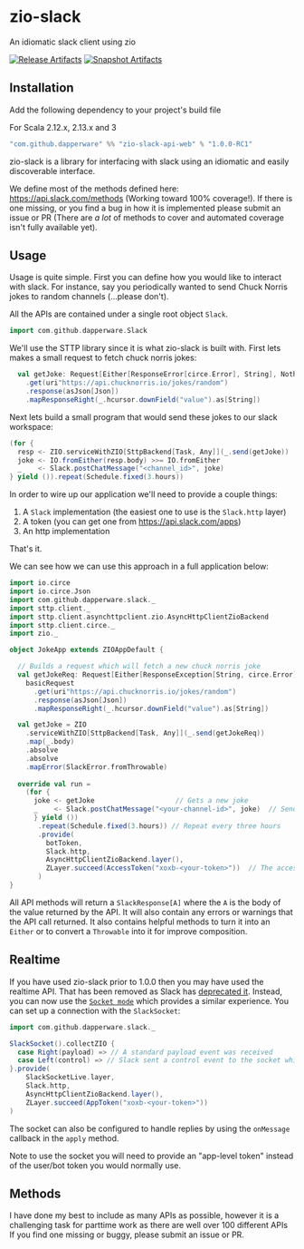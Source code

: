 # zio-slack
An idiomatic slack client using zio

[![Release Artifacts][Badge-SonatypeReleases]][Link-SonatypeReleases]
[![Snapshot Artifacts][Badge-SonatypeSnapshots]][Link-SonatypeSnapshots]

[Link-SonatypeReleases]: https://oss.sonatype.org/content/repositories/releases/com/github/dapperware/zio-slack-api-web_2.12/ "Sonatype Releases"
[Badge-SonatypeReleases]: https://img.shields.io/nexus/r/https/oss.sonatype.org/com.github.dapperware/zio-slack-api-web_2.12.svg "Sonatype Releases"
[Link-SonatypeSnapshots]: https://oss.sonatype.org/content/repositories/snapshots/com/github/dapperware/zio-slack-api-web_2.12/ "Sonatype Snapshots"
[Badge-SonatypeSnapshots]: https://img.shields.io/nexus/s/com.github.dapperware/zio-slack-api-web_2.13?server=https%3A%2F%2Foss.sonatype.org


Installation
--

Add the following dependency to your project's build file

For Scala 2.12.x, 2.13.x and 3

```scala
"com.github.dapperware" %% "zio-slack-api-web" % "1.0.0-RC1"
```

zio-slack is a library for interfacing with slack using an idiomatic and easily discoverable interface.

We define most of the methods defined here: https://api.slack.com/methods (Working toward 100% coverage!). If there is one missing, or you find a bug in how it is implemented please submit an issue or PR (There are *a lot* of methods to cover and automated coverage isn't fully available yet).

Usage
--

Usage is quite simple. First you can define how you would like to interact with slack. For instance, say you periodically wanted to send Chuck Norris jokes to random channels (...please don't).

All the APIs are contained under a single root object `Slack`.

```scala
import com.github.dapperware.Slack
```

We'll use the STTP library since it is what zio-slack is built with. First lets makes a small request to fetch chuck norris jokes:

```scala
  val getJoke: Request[Either[ResponseError[circe.Error], String], Nothing] = basicRequest
    .get(uri"https://api.chucknorris.io/jokes/random")
    .response(asJson[Json])
    .mapResponseRight(_.hcursor.downField("value").as[String])
```

Next lets build a small program that would send these jokes to our slack workspace:

```scala
(for {
  resp <- ZIO.serviceWithZIO[SttpBackend[Task, Any]](_.send(getJoke))
  joke <- IO.fromEither(resp.body) >>= IO.fromEither
  _    <- Slack.postChatMessage("<channel_id>", joke)
} yield ()).repeat(Schedule.fixed(3.hours))
```

In order to wire up our application we'll need to provide a couple things:

1. A `Slack` implementation (the easiest one to use is the `Slack.http` layer)
2. A token (you can get one from https://api.slack.com/apps)
3. An http implementation

That's it.

We can see how we can use this approach in a full application below:

```scala
import io.circe
import io.circe.Json
import com.github.dapperware.slack._
import sttp.client._
import sttp.client.asynchttpclient.zio.AsyncHttpClientZioBackend
import sttp.client.circe._
import zio._

object JokeApp extends ZIOAppDefault {

  // Builds a request which will fetch a new chuck norris joke
  val getJokeReq: Request[Either[ResponseException[String, circe.Error], Either[DecodingFailure, String]], Any] =
    basicRequest
      .get(uri"https://api.chucknorris.io/jokes/random")
      .response(asJson[Json])
      .mapResponseRight(_.hcursor.downField("value").as[String])

  val getJoke = ZIO
    .serviceWithZIO[SttpBackend[Task, Any]](_.send(getJokeReq))
    .map(_.body)
    .absolve
    .absolve
    .mapError(SlackError.fromThrowable)
  
  override val run =
    (for {
      joke <- getJoke                    // Gets a new joke
      _    <- Slack.postChatMessage("<your-channel-id>", joke)  // Sends the joke to the channel of your choice
      } yield ())
       .repeat(Schedule.fixed(3.hours)) // Repeat every three hours
       .provide(
         botToken,
         Slack.http,
         AsyncHttpClientZioBackend.layer(),
         ZLayer.succeed(AccessToken("xoxb-<your-token>"))  // The access token for your bot if you will be using slack globally
       )
}
```

All API methods will return a `SlackResponse[A]` where the `A` is the body of the value returned by the API. It will also contain
any errors or warnings that the API call returned. It also contains helpful methods to turn it into an `Either` or to convert a
`Throwable` into it for improve composition.

Realtime
--

If you have used zio-slack prior to 1.0.0 then you may have used the realtime API. That has been removed as Slack has [deprecated it](https://api.slack.com/rtm). Instead, you can now use the [`Socket mode`](https://api.slack.com/apis/connections/socket) which provides a similar experience.
You can set up a connection with the `SlackSocket`:

```scala
import com.github.dapperware.slack._

SlackSocket().collectZIO {
  case Right(payload) => // A standard payload event was received
  case Left(control) => // Slack sent a control event to the socket which you can handle if you like
}.provide(
    SlackSocketLive.layer,
    Slack.http,
    AsyncHttpClientZioBackend.layer(),
    ZLayer.succeed(AppToken("xoxb-<your-token>"))
)
```

The socket can also be configured to handle replies by using the `onMessage` callback in the `apply` method. 

Note to use the socket you will need to provide an "app-level token" instead of the user/bot token you would normally use.

Methods
--

I have done my best to include as many APIs as possible, however it is a challenging task for parttime work as there are well over 100 different APIs
If you find one missing or buggy, please submit an issue or PR.




